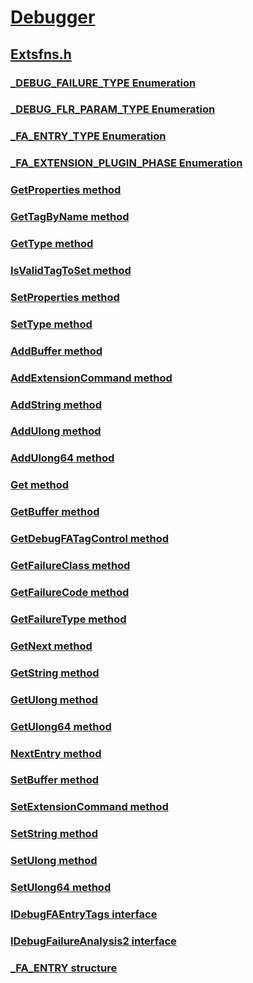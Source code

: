 # [Debugger](../_debugger/index.md)
## [Extsfns.h](index.md)
### [_DEBUG_FAILURE_TYPE Enumeration](../extsfns/ne-extsfns-_debug_failure_type.md)
### [_DEBUG_FLR_PARAM_TYPE Enumeration](../extsfns/ne-extsfns-_debug_flr_param_type.md)
### [_FA_ENTRY_TYPE Enumeration](../extsfns/ne-extsfns-_fa_entry_type.md)
### [_FA_EXTENSION_PLUGIN_PHASE Enumeration](../extsfns/ne-extsfns-_fa_extension_plugin_phase.md)
### [GetProperties method](../extsfns/nf-extsfns-idebugfaentrytags-getproperties.md)
### [GetTagByName method](../extsfns/nf-extsfns-idebugfaentrytags-gettagbyname.md)
### [GetType method](../extsfns/nf-extsfns-idebugfaentrytags-gettype.md)
### [IsValidTagToSet method](../extsfns/nf-extsfns-idebugfaentrytags-isvalidtagtoset.md)
### [SetProperties method](../extsfns/nf-extsfns-idebugfaentrytags-setproperties.md)
### [SetType method](../extsfns/nf-extsfns-idebugfaentrytags-settype.md)
### [AddBuffer method](../extsfns/nf-extsfns-idebugfailureanalysis2-addbuffer.md)
### [AddExtensionCommand method](../extsfns/nf-extsfns-idebugfailureanalysis2-addextensioncommand.md)
### [AddString method](../extsfns/nf-extsfns-idebugfailureanalysis2-addstring.md)
### [AddUlong method](../extsfns/nf-extsfns-idebugfailureanalysis2-addulong.md)
### [AddUlong64 method](../extsfns/nf-extsfns-idebugfailureanalysis2-addulong64.md)
### [Get method](../extsfns/nf-extsfns-idebugfailureanalysis2-get.md)
### [GetBuffer method](../extsfns/nf-extsfns-idebugfailureanalysis2-getbuffer.md)
### [GetDebugFATagControl method](../extsfns/nf-extsfns-idebugfailureanalysis2-getdebugfatagcontrol.md)
### [GetFailureClass method](../extsfns/nf-extsfns-idebugfailureanalysis2-getfailureclass.md)
### [GetFailureCode method](../extsfns/nf-extsfns-idebugfailureanalysis2-getfailurecode.md)
### [GetFailureType method](../extsfns/nf-extsfns-idebugfailureanalysis2-getfailuretype.md)
### [GetNext method](../extsfns/nf-extsfns-idebugfailureanalysis2-getnext.md)
### [GetString method](../extsfns/nf-extsfns-idebugfailureanalysis2-getstring.md)
### [GetUlong method](../extsfns/nf-extsfns-idebugfailureanalysis2-getulong.md)
### [GetUlong64 method](../extsfns/nf-extsfns-idebugfailureanalysis2-getulong64.md)
### [NextEntry method](../extsfns/nf-extsfns-idebugfailureanalysis2-nextentry.md)
### [SetBuffer method](../extsfns/nf-extsfns-idebugfailureanalysis2-setbuffer.md)
### [SetExtensionCommand method](../extsfns/nf-extsfns-idebugfailureanalysis2-setextensioncommand.md)
### [SetString method](../extsfns/nf-extsfns-idebugfailureanalysis2-setstring.md)
### [SetUlong method](../extsfns/nf-extsfns-idebugfailureanalysis2-setulong.md)
### [SetUlong64 method](../extsfns/nf-extsfns-idebugfailureanalysis2-setulong64.md)
### [IDebugFAEntryTags interface](../extsfns/nn-extsfns-idebugfaentrytags.md)
### [IDebugFailureAnalysis2 interface](../extsfns/nn-extsfns-idebugfailureanalysis2.md)
### [_FA_ENTRY structure](../extsfns/ns-extsfns-_fa_entry.md)
